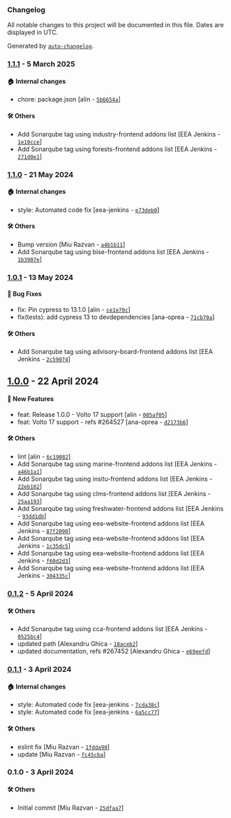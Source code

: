 ### Changelog

All notable changes to this project will be documented in this file. Dates are displayed in UTC.

Generated by [`auto-changelog`](https://github.com/CookPete/auto-changelog).

### [1.1.1](https://github.com/eea/volto-block-data-table/compare/1.1.0...1.1.1) - 5 March 2025

#### :house: Internal changes

- chore: package.json [alin - [`5b6654a`](https://github.com/eea/volto-block-data-table/commit/5b6654aa0210fcebe00a7cc0625c3545ab1ac89f)]

#### :hammer_and_wrench: Others

- Add Sonarqube tag using industry-frontend addons list [EEA Jenkins - [`1e10cce`](https://github.com/eea/volto-block-data-table/commit/1e10cce267f0a182d1f5310a8842c4a148c9d86e)]
- Add Sonarqube tag using forests-frontend addons list [EEA Jenkins - [`271d0e1`](https://github.com/eea/volto-block-data-table/commit/271d0e1b7b36b4e4f53a06eabc6f8ec7119d35f4)]
### [1.1.0](https://github.com/eea/volto-block-data-table/compare/1.0.1...1.1.0) - 21 May 2024

#### :house: Internal changes

- style: Automated code fix [eea-jenkins - [`e73deb0`](https://github.com/eea/volto-block-data-table/commit/e73deb02c4d936e0b76474de52a3beeb9d60c761)]

#### :hammer_and_wrench: Others

- Bump version [Miu Razvan - [`a4b1b11`](https://github.com/eea/volto-block-data-table/commit/a4b1b118f76a38e69fb326df38ec03b2b815f9a2)]
- Add Sonarqube tag using bise-frontend addons list [EEA Jenkins - [`1b3907e`](https://github.com/eea/volto-block-data-table/commit/1b3907ec971ab23261ec16f3ed1d86a60d510f8c)]
### [1.0.1](https://github.com/eea/volto-block-data-table/compare/1.0.0...1.0.1) - 13 May 2024

#### :bug: Bug Fixes

- fix: Pin cypress to 13.1.0 [alin - [`ce1e70c`](https://github.com/eea/volto-block-data-table/commit/ce1e70c77715849bd2bea310a9f8f32945df1bc2)]
- fix(tests): add cypress 13 to devdependencies [ana-oprea - [`71cb70a`](https://github.com/eea/volto-block-data-table/commit/71cb70a920136da6a50ec5592d8e60a643b1674e)]

#### :hammer_and_wrench: Others

- Add Sonarqube tag using advisory-board-frontend addons list [EEA Jenkins - [`2c59074`](https://github.com/eea/volto-block-data-table/commit/2c59074a5736a7d6b4035661cc7c0476bfa935e5)]
## [1.0.0](https://github.com/eea/volto-block-data-table/compare/0.1.2...1.0.0) - 22 April 2024

#### :rocket: New Features

- feat: Release 1.0.0 - Volto 17 support [alin - [`005af05`](https://github.com/eea/volto-block-data-table/commit/005af05fc6f15d90a250aa1bf20c6bdb3c88b6c0)]
- feat: Volto 17 support - refs #264527 [ana-oprea - [`d2173b6`](https://github.com/eea/volto-block-data-table/commit/d2173b627a3e208e97e8932a5c45ee1edff39679)]

#### :hammer_and_wrench: Others

- lint [alin - [`6c19082`](https://github.com/eea/volto-block-data-table/commit/6c19082ec428a5f0da96f30fe018e1afd9b90be2)]
- Add Sonarqube tag using marine-frontend addons list [EEA Jenkins - [`a46b1a1`](https://github.com/eea/volto-block-data-table/commit/a46b1a19aba895991b16591d1f7fb83a3802944b)]
- Add Sonarqube tag using insitu-frontend addons list [EEA Jenkins - [`22eb182`](https://github.com/eea/volto-block-data-table/commit/22eb1822a90944bfb361c64b46ac77808cbf9c07)]
- Add Sonarqube tag using clms-frontend addons list [EEA Jenkins - [`25aa193`](https://github.com/eea/volto-block-data-table/commit/25aa193996f49a93c9afc2bb2232b63f94875616)]
- Add Sonarqube tag using freshwater-frontend addons list [EEA Jenkins - [`93dd1db`](https://github.com/eea/volto-block-data-table/commit/93dd1db7025b209c4ecfb262d79a5008a8e230f2)]
- Add Sonarqube tag using eea-website-frontend addons list [EEA Jenkins - [`87f2090`](https://github.com/eea/volto-block-data-table/commit/87f2090ac429fb06ae831ff7964037cfffb3cacf)]
- Add Sonarqube tag using eea-website-frontend addons list [EEA Jenkins - [`1c35dc5`](https://github.com/eea/volto-block-data-table/commit/1c35dc5d4a33072f0f955c863a0b5a1a571d4800)]
- Add Sonarqube tag using eea-website-frontend addons list [EEA Jenkins - [`f60d2d3`](https://github.com/eea/volto-block-data-table/commit/f60d2d37a4929d3576466dc7c3941ff21e80deb6)]
- Add Sonarqube tag using eea-website-frontend addons list [EEA Jenkins - [`304335c`](https://github.com/eea/volto-block-data-table/commit/304335cb57dd615b7e7cc521537440e00cf00079)]
### [0.1.2](https://github.com/eea/volto-block-data-table/compare/0.1.1...0.1.2) - 5 April 2024

#### :hammer_and_wrench: Others

- Add Sonarqube tag using cca-frontend addons list [EEA Jenkins - [`0525bc4`](https://github.com/eea/volto-block-data-table/commit/0525bc45aa1bf18e2bebfa6cda1e07ad3b851447)]
- updated path [Alexandru Ghica - [`18aceb2`](https://github.com/eea/volto-block-data-table/commit/18aceb25ac2c76dc13ffdcf25d44a38eb2736e9b)]
- updated documentation, refs #267452 [Alexandru Ghica - [`e69eefd`](https://github.com/eea/volto-block-data-table/commit/e69eefd1108329bb365b00eceb0560a9ee60f9a0)]
### [0.1.1](https://github.com/eea/volto-block-data-table/compare/0.1.0...0.1.1) - 3 April 2024

#### :house: Internal changes

- style: Automated code fix [eea-jenkins - [`7cda38c`](https://github.com/eea/volto-block-data-table/commit/7cda38c202786b97cc9f38a757979d6b439fb1a1)]
- style: Automated code fix [eea-jenkins - [`6a5cc77`](https://github.com/eea/volto-block-data-table/commit/6a5cc77f619dd5a0695824c37d7976d8489c11e4)]

#### :hammer_and_wrench: Others

- eslint fix [Miu Razvan - [`1fdda90`](https://github.com/eea/volto-block-data-table/commit/1fdda90f0564f63af1533c05dea4c9d623733aed)]
- update [Miu Razvan - [`fc45cba`](https://github.com/eea/volto-block-data-table/commit/fc45cbac01736dcaad4b1a70cd40dffc5a4e1142)]
### 0.1.0 - 3 April 2024

#### :hammer_and_wrench: Others

- Initial commit [Miu Razvan - [`25dfaa7`](https://github.com/eea/volto-block-data-table/commit/25dfaa778b3870895e4896611cdfa6bee6235a7d)]
